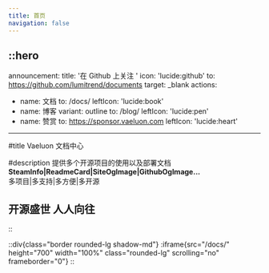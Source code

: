 ```yaml
---
title: 首页
navigation: false
---
```


::hero
---
announcement:
  title: '在 Github 上关注 '
  icon: 'lucide:github'
  to: https://github.com/lumitrend/documents
  target: _blank
actions:
  - name: 文档
    to: /docs/
    leftIcon: 'lucide:book'
  - name: 博客
    variant: outline
    to: /blog/
    leftIcon: 'lucide:pen'
  - name: 赞赏
    to: https://sponsor.vaeluon.com
    leftIcon: 'lucide:heart'
---

#title
Vaeluon 文档中心

#description
提供多个开源项目的使用以及部署文档  
 **SteamInfo|ReadmeCard|SiteOgImage|GithubOgImage...**   
 多项目|多支持|多方便|多开源  
<h2>开源盛世 人人向往</h2>  
::

::div{class="border rounded-lg shadow-md"}
  :iframe{src="/docs/" height="700" width="100%" class="rounded-lg" scrolling="no" frameborder="0"}
::
